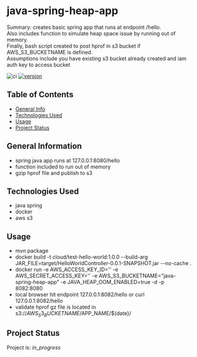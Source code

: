 # java-spring-heap-app

Summary: creates basic spring app that runs at endpoint /hello.  
Also includes function to simulate heap space issue by running out of memory.  
Finally, bash script created to post hprof in s3 bucket if AWS_S3_BUCKETNAME is defined.  
Assumptions include you have existing s3 bucket already created and iam auth key to access bucket

![ci](https://github.com/conventional-changelog/standard-version/workflows/ci/badge.svg)
[![version](https://img.shields.io/badge/version-1.x-yellow.svg)](https://semver.org)

## Table of Contents
* [General Info](#general-information)
* [Technologies Used](#technologies-used)
* [Usage](#usage)
* [Project Status](#project-status)

## General Information
- spring java app runs at 127.0.0.1:8080/hello
- function included to run out of memory
- gzip hprof file and publish to s3

## Technologies Used
- java spring
- docker
- aws s3

## Usage

* mvn package
* docker build -t cloud/test-hello-world:1.0.0 --build-arg JAR_FILE=target/HelloWorldController-0.0.1-SNAPSHOT.jar --no-cache .
* docker run -e AWS_ACCESS_KEY_ID='' -e AWS_SECRET_ACCESS_KEY='' -e AWS_S3_BUCKETNAME="java-spring-heap-app" -e JAVA_HEAP_OOM_ENABLED=true -d -p 8082:8080 <hash>
* local browser hit endpoint 127.0.0.1:8082/hello or curl 127.0.0.1:8082/hello
* validate hprof gz file is located in s3://$AWS_S3_BUCKETNAME/$APP_NAME/${date}/

## Project Status
Project is: _in_progress_ 